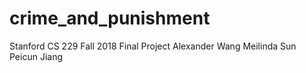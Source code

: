 # crime_and_punishment
Stanford CS 229 Fall 2018 Final Project
Alexander Wang
Meilinda Sun
Peicun Jiang
